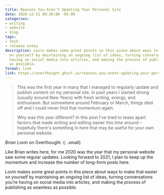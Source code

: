 ```yaml
---
title: Reasons You Aren't Updating Your Personal Site
date: 2020-12-21 09:20:00 -05:00
categories:
- writing
- website
- blog
tags:
- tech
- release notes
description: Lovin makes some great points in this piece about ways to make that easier
  on yourself by maintaining an ongoing list of ideas, turning conversations you’re
  having on social media into articles, and making the process of publishing as seamless
  as possible.
format: link
link: https://overthought.ghost.io/reasons-you-arent-updating-your-personal-site/
---
```


> This was the first year in many that I managed to regularly update and publish content on my personal site. In past years I started strong (usually around New Years) with fresh writing, energy, and enthusiasm. But somewhere around February or March, things died off and I could never find that momentum again.
> 
> Why was this year different? In this post I've tried to tease apart factors that made writing and editing easier this time around – hopefully there's something in here that may be useful for your own personal website.

<cite>Brian Lovin</cite> on Overthought.
{: .small}

Like Brian writes here, for me 2020 was the year that my personal website saw some regular updates. Looking forward to 2021, I plan to keep up the momentum and increase the number of long-form posts here. 

Lovin makes some great points in this piece about ways to make that easier on yourself by maintaining an ongoing list of ideas, turning conversations you’re having on social media into articles, and making the process of publishing as seamless as possible.